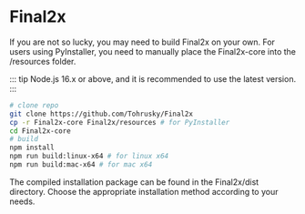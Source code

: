 # Final2x
If you are not so lucky, you may need to build Final2x on your own. For users using PyInstaller, you need to manually place the Final2x-core into the /resources folder.

::: tip
Node.js 16.x or above, and it is recommended to use the latest version.
:::

```bash
# clone repo
git clone https://github.com/Tohrusky/Final2x
cp -r Final2x-core Final2x/resources # for PyInstaller
cd Final2x-core
# build
npm install
npm run build:linux-x64 # for linux x64
npm run build:mac-x64 # for mac x64
```
The compiled installation package can be found in the Final2x/dist directory. Choose the appropriate installation method according to your needs.